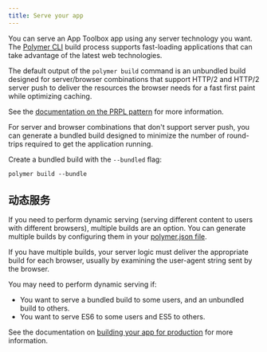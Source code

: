 ```yaml
---
title: Serve your app
---
```


<!-- toc -->

You can serve an App Toolbox app using any server technology you want. The [Polymer CLI](polymer-cli) build
process supports fast-loading applications that can take advantage of the latest web technologies.

The default output of the `polymer build` command is an unbundled build designed for server/browser combinations that support HTTP/2 and HTTP/2 server push to deliver the resources the browser needs for a fast first paint while optimizing caching.

See the [documentation on the PRPL pattern](prpl) for more information.

For server and browser combinations that don't support server push, you can generate a bundled build designed to minimize the number of round-trips required to get the application running.

Create a bundled build with the `--bundled` flag: 

    polymer build --bundle

## 动态服务

If you need to perform dynamic serving (serving different content to users with different browsers), multiple builds are an option. You can generate multiple builds by configuring them in your [polymer.json file](polymer-json). 

If you have multiple builds, your server logic must deliver the appropriate build for each browser, usually by examining the user-agent string sent by the browser. 

You may need to perform dynamic serving if:

* You want to serve a bundled build to some users, and an unbundled build to others.
* You want to serve ES6 to some users and ES5 to others.

See the documentation on [building your app for production](build-for-production) for more information.